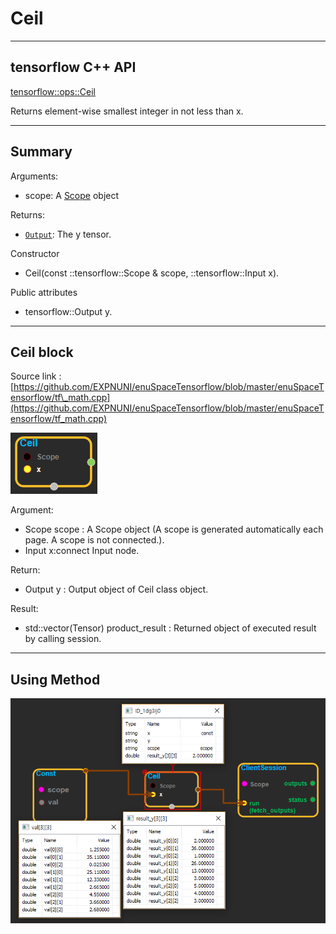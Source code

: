 # Ceil

---

## tensorflow C++ API

[tensorflow::ops::Ceil](https://www.tensorflow.org/api_docs/cc/class/tensorflow/ops/ceil)

Returns element-wise smallest integer in not less than x.

---

## Summary

Arguments:

* scope: A [Scope](https://www.tensorflow.org/api_docs/cc/class/tensorflow/scope.html#classtensorflow_1_1_scope) object

Returns:

* [`Output`](https://www.tensorflow.org/api_docs/cc/class/tensorflow/output.html#classtensorflow_1_1_output): The y tensor.

Constructor

* Ceil\(const ::tensorflow::Scope & scope, ::tensorflow::Input x\).

Public attributes

* tensorflow::Output y.

---

## Ceil block

Source link : [https://github.com/EXPNUNI/enuSpaceTensorflow/blob/master/enuSpaceTensorflow/tf\_math.cpp](https://github.com/EXPNUNI/enuSpaceTensorflow/blob/master/enuSpaceTensorflow/tf_math.cpp)

![](/assets/math_Ceil_Symbol.png)

Argument:

* Scope scope : A Scope object \(A scope is generated automatically each page. A scope is not connected.\).
* Input x:connect  Input node.

Return:

* Output y : Output object of Ceil class object.

Result:

* std::vector\(Tensor\) product\_result : Returned object of executed result by calling session.

---

## Using Method

![](/assets/math_Ceil_Method.png)

